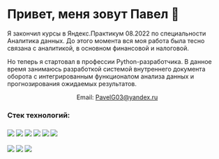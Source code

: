 # Привет, меня зовут Павел 👋
Я закончил курсы в Яндекс.Практикум 08.2022 по специальности Аналитика данных. До этого момента вся моя работа была тесно связана с аналитикой, в основном финансовой и налоговой. 

Но теперь я стартовал в профессии Python-разработчика. В данное время занимаюсь разработкой системой внутреннего документа оборота с интегрированным функционалом анализа данных и прогнозирования ожидаемых результатов.

<!-- <p align = 'center'>
 <a href="https://github-readme-stats.vercel.app/api?username=Pavel891&show_icons=true&count_private=true"><img height=150 src="https://github-readme-stats.vercel.app/api?username=Pavel891&show_icons=true&count_private=true&theme=dark"/></a>
 <a href="https://github.com/Pavel891/github-readme-stats"><img height=150 src="https://github-readme-stats.vercel.app/api/top-langs/?username=Pavel891&layout=compact&theme=dark"/></a>
</p>

<p align='center'>
   <a href="https://t.me/pavelg03">
    <img src="https://img.shields.io/badge/Telegram-2CA5E0?style=for-the-badge&logo=telegram&logoColor=white" />        
  </a>&nbsp;&nbsp;
  <a href="https://www.linkedin.com/in/420b55174/">
    <img src="https://img.shields.io/badge/LinkedIn-0077B5?style=for-the-badge&logo=linkedin&logoColor=white" />        
  </a>&nbsp;&nbsp;
</p> -->

<p align='center'>
  Email: <a href='mailto:PavelG03@yandex.ru'>PavelG03@yandex.ru</a>
</p>

<h3>Стек технологий:<h3>
<p>
  <img src="https://img.shields.io/badge/Python-FFD43B?style=for-the-badge&logo=python&logoColor=blue">
  <img src="https://img.shields.io/badge/Pandas-2C2D72?style=for-the-badge&logo=pandas&logoColor=white">
  <img src='https://img.shields.io/badge/Numpy-777BB4?style=for-the-badge&logo=numpy&logoColor=white'>
  <img src='https://img.shields.io/badge/SciPy-654FF0?style=for-the-badge&logo=SciPy&logoColor=white'>
  <img src='https://img.shields.io/badge/Plotly-239120?style=for-the-badge&logo=plotly&logoColor=white'>
  <img src="https://img.shields.io/badge/PostgreSQL-316192?style=for-the-badge&logo=postgresql&logoColor=white">
</p>
<p>
  <img src="https://img.shields.io/badge/VSCode-0078D4?style=for-the-badge&logo=visual%20studio%20code&logoColor=white">
  <img src="https://img.shields.io/badge/Jupyter-F37626.svg?&style=for-the-badge&logo=Jupyter&logoColor=white">
  <img src="https://img.shields.io/badge/GIT-E44C30?style=for-the-badge&logo=git&logoColor=white">
</p>
